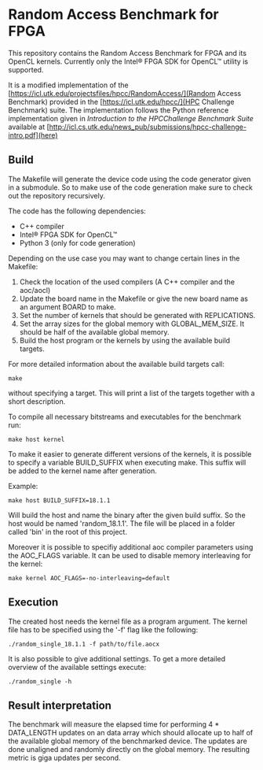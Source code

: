 # Random Access Benchmark for FPGA

This repository contains the Random Access Benchmark for FPGA and its OpenCL kernels.
Currently only the  Intel® FPGA SDK for OpenCL™ utility is supported.

It is a modified implementation of the [https://icl.utk.edu/projectsfiles/hpcc/RandomAccess/](Random Access Benchmark) provided in the [https://icl.utk.edu/hpcc/](HPC Challenge Benchmark) suite.
The implementation follows the Python reference implementation given in  _Introduction to the HPCChallenge Benchmark Suite_ available at [http://icl.cs.utk.edu/news_pub/submissions/hpcc-challenge-intro.pdf](here)

## Build

The Makefile will generate the device code using the code generator given in a submodule.
So to make use of the code generation make sure to check out the repository recursively.

The code has the following dependencies:

- C++ compiler
- Intel® FPGA SDK for OpenCL™
- Python 3 (only for code generation)

Depending on the use case you may want to change certain lines in the
Makefile:

1. Check the location of the used compilers (A C++ compiler and the aoc/aocl)
2. Update the board name in the Makefile or give the new board name as an argument BOARD
   to make.
3. Set the number of kernels that should be generated with REPLICATIONS.
4. Set the array sizes for the global memory with GLOBAL_MEM_SIZE. It should be
half of the available global memory.
5. Build the host program or the kernels by using the available build targets.

For more detailed information about the available build targets call:

    make
without specifying a target.
This will print a list of the targets together with a short description.

To compile all necessary bitstreams and executables for the benchmark run:

    make host kernel

To make it easier to generate different versions of the kernels, it
is possible to specify a variable BUILD_SUFFIX when executing make.
This suffix will be added to the kernel name after generation.

Example:

	make host BUILD_SUFFIX=18.1.1

Will build the host and name the binary after the given build suffix.
So the host would be named 'random_18.1.1'.
The file will be placed in a folder called 'bin' in the root of this project.

Moreover it is possible to specifiy additional aoc compiler parameters using the AOC_FLAGS variable.
It can be used to disable memory interleaving for the kernel:

    make kernel AOC_FLAGS=-no-interleaving=default

## Execution

The created host needs the kernel file as a program argument.
The kernel file has to be specified using the '-f' flag like the following:

    ./random_single_18.1.1 -f path/to/file.aocx

It is also possible to give additional settings. To get a more detailed overview
of the available settings execute:

    ./random_single -h

## Result interpretation

The benchmark will measure the elapsed time for performing 4 * DATA_LENGTH
updates on an data array which should allocate up to half of the available
global memory of the benchmarked device.
The updates are done unaligned and randomly directly on the global memory.
The resulting metric is giga updates per second.
